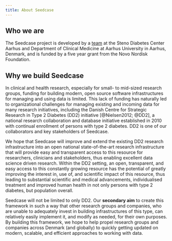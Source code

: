 ```yaml
---
title: About Seedcase
---
```


## Who we are

The Seedcase project is developed by a [team](team/index.md) at
the Steno Diabetes Center Aarhus and Department of Clinical Medicine at
Aarhus University in Aarhus, Denmark, and is funded by a five year grant
from the Novo Nordisk Foundation.

## Why we build Seedcase

In clinical and health research, especially for small- to mid-sized
research groups, funding for building modern, open source software
infrastructures for managing and using data is limited. This lack of
funding has naturally led to organizational challenges for managing
existing and incoming data for many research initiatives, including the
Danish Centre for Strategic Research in Type 2 Diabetes (DD2) initiative
[@Nielsen2012; @DD2], a national research collaboration and database
initiative established in 2010 with continual enrollment of persons with
type 2 diabetes. DD2 is one of our collaborators and key stakeholders of
Seedcase.

We hope that Seedcase will improve and extend the existing DD2 research
infrastructure into an open national state-of-the-art research
infrastructure that will provide easy and transparent access to this
resource for researchers, clinicians and stakeholders, thus enabling
excellent data science driven research. Within the DD2 setting, an open,
transparent, and easy access to this constantly growing resource has the
potential of greatly improving the interest in, use of, and scientific
impact of this resource, thus leading to substantial scientific and
medical advancements, individualised treatment and improved human health
in not only persons with type 2 diabetes, but population overall.

Seedcase will not be limited to only DD2. Our **secondary aim** to
create this framework in such a way that other research groups and
companies, who are unable to adequately invest in building
infrastructures of this type, can relatively easily implement it, and
modify as needed, for their own purposes. By building this framework, we
hope to help propel research groups and companies across Denmark (and
globally) to quickly getting updated on modern, scalable, and efficient
approaches to working with data.
